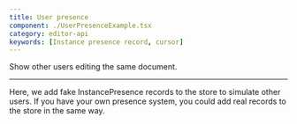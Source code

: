 ```yaml
---
title: User presence
component: ./UserPresenceExample.tsx
category: editor-api
keywords: [Instance presence record, cursor]
---
```


Show other users editing the same document.

---

Here, we add fake InstancePresence records to the store to simulate other users. If you have your own presence system, you could add real records to the store in the same way.
